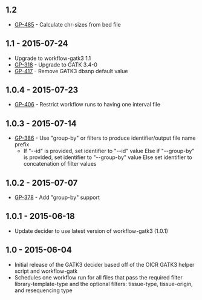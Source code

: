 ## 1.2
- [GP-485](https://jira.oicr.on.ca/browse/GP-485) - Calculate chr-sizes from bed file
## 1.1 - 2015-07-24
- Upgrade to workflow-gatk3 1.1
- [GP-318](https://jira.oicr.on.ca/browse/GP-318) - Upgrade to GATK 3.4-0
- [GP-417](https://jira.oicr.on.ca/browse/GP-417) - Remove GATK3 dbsnp default value
## 1.0.4 - 2015-07-23
- [GP-406](https://jira.oicr.on.ca/browse/GP-406) - Restrict workflow runs to having one interval file
## 1.0.3 - 2015-07-14
- [GP-386](https://jira.oicr.on.ca/browse/GP-386) - Use "group-by" or filters to produce identifier/output file name prefix
  - If "--id" is provided, set identifier to "--id" value
      Else if "--group-by" is provided, set identifier to "--group-by" value
      Else set identifier to concatenation of filter values
## 1.0.2 - 2015-07-07
- [GP-378](https://jira.oicr.on.ca/browse/GP-378) - Add "group-by" support
## 1.0.1 - 2015-06-18
- Update decider to use latest version of workflow-gatk3 (1.0.1)
## 1.0 - 2015-06-04
- Initial release of the GATK3 decider based off of the OICR GATK3 helper script and workflow-gatk
- Schedules one workflow run for all files that pass the required filter library-template-type and 
    the optional filters: tissue-type, tissue-origin, and resequencing type